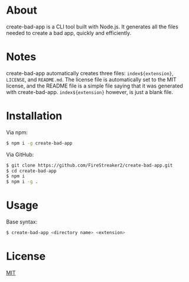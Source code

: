
# About
create-bad-app is a CLI tool built with Node.js. It generates all the files needed to create a bad app, quickly and efficiently.

# Notes
create-bad-app automatically creates three files: ``index${extension}``, ``LICENSE``, and ``README.md``. The license file is automatically set to the MIT license, and the README file is a simple file saying that it was generated with create-bad-app. ``index${extension}`` however, is just a blank file.

# Installation
Via npm:
```bash
$ npm i -g create-bad-app
```

Via GitHub:
```bash
$ git clone https://github.com/FireStreaker2/create-bad-app.git
$ cd create-bad-app
$ npm i
$ npm i -g .
```

# Usage
Base syntax:
```bash
$ create-bad-app <directory name> <extension>
```

# License
<a href="">MIT</a>
